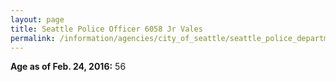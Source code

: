 ```yaml
---
layout: page
title: Seattle Police Officer 6058 Jr Vales
permalink: /information/agencies/city_of_seattle/seattle_police_department/copbook/6058/
---
```


**Age as of Feb. 24, 2016:** 56
